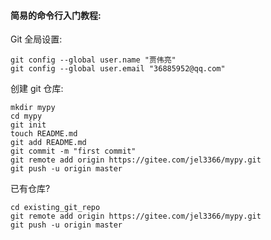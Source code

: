 #### 简易的命令行入门教程:

Git 全局设置:

```
git config --global user.name "贾伟亮"
git config --global user.email "36885952@qq.com"
```

创建 git 仓库:

```
mkdir mypy
cd mypy
git init
touch README.md
git add README.md
git commit -m "first commit"
git remote add origin https://gitee.com/jel3366/mypy.git
git push -u origin master
```

已有仓库?

```简易的命令行入门教程:
cd existing_git_repo
git remote add origin https://gitee.com/jel3366/mypy.git
git push -u origin master
```